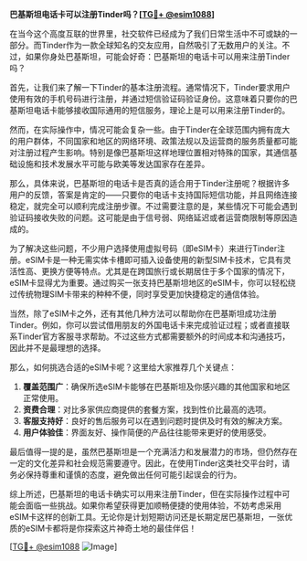 **巴基斯坦电话卡可以注册Tinder吗？[[TG💪+ @esim1088](https://t.me/s/esim1088)]**

在当今这个高度互联的世界里，社交软件已经成为了我们日常生活中不可或缺的一部分。而Tinder作为一款全球知名的交友应用，自然吸引了无数用户的关注。不过，如果你身处巴基斯坦，可能会好奇：巴基斯坦的电话卡可以用来注册Tinder吗？

首先，让我们来了解一下Tinder的基本注册流程。通常情况下，Tinder要求用户使用有效的手机号码进行注册，并通过短信验证码验证身份。这意味着只要你的巴基斯坦电话卡能够接收国际通用的短信服务，理论上是可以用来注册Tinder的。

然而，在实际操作中，情况可能会复杂一些。由于Tinder在全球范围内拥有庞大的用户群体，不同国家和地区的网络环境、政策法规以及运营商的服务质量都可能对注册过程产生影响。特别是像巴基斯坦这样地理位置相对特殊的国家，其通信基础设施和技术发展水平可能与欧美等发达国家存在差异。

那么，具体来说，巴基斯坦的电话卡是否真的适合用于Tinder注册呢？根据许多用户的反馈，答案是肯定的——只要你的电话卡支持国际短信功能，并且网络连接稳定，就完全可以顺利完成注册步骤。不过需要注意的是，某些情况下可能会遇到验证码接收失败的问题。这可能是由于信号弱、网络延迟或者运营商限制等原因造成的。

为了解决这些问题，不少用户选择使用虚拟号码（即eSIM卡）来进行Tinder注册。eSIM卡是一种无需实体卡槽即可插入设备使用的新型SIM卡技术，它具有灵活性高、更换方便等特点。尤其是在跨国旅行或长期居住于多个国家的情况下，eSIM卡显得尤为重要。通过购买一张支持巴基斯坦地区的eSIM卡，你可以轻松绕过传统物理SIM卡带来的种种不便，同时享受更加快捷稳定的通信体验。

当然，除了eSIM卡之外，还有其他几种方法可以帮助你在巴基斯坦成功注册Tinder。例如，你可以尝试借用朋友的外国电话卡来完成验证过程；或者直接联系Tinder官方客服寻求帮助。不过这些方式都需要额外的时间成本和沟通技巧，因此并不是最理想的选择。

那么，如何挑选合适的eSIM卡呢？这里给大家推荐几个关键点：

1. **覆盖范围广**：确保所选eSIM卡能够在巴基斯坦及你感兴趣的其他国家和地区正常使用。
2. **资费合理**：对比多家供应商提供的套餐方案，找到性价比最高的选项。
3. **客服支持好**：良好的售后服务可以在遇到问题时提供及时有效的解决方案。
4. **用户体验佳**：界面友好、操作简便的产品往往能带来更好的使用感受。

最后值得一提的是，虽然巴基斯坦是一个充满活力和发展潜力的市场，但仍然存在一定的文化差异和社会规范需要遵守。因此，在使用Tinder这类社交平台时，请务必保持尊重和谨慎的态度，避免做出任何可能引起误会的行为。

综上所述，巴基斯坦的电话卡确实可以用来注册Tinder，但在实际操作过程中可能会面临一些挑战。如果你希望获得更加顺畅便捷的使用体验，不妨考虑采用eSIM卡这样的创新工具。无论你是计划短期访问还是长期定居巴基斯坦，一张优质的eSIM卡都将是你探索这片神奇土地的最佳伴侣！

[[TG💪+ @esim1088](https://t.me/s/esim1088) ![Image](https://i.postimg.cc/4NQfJmqS/Snipaste-2025-05-13-00-14-12.png)]